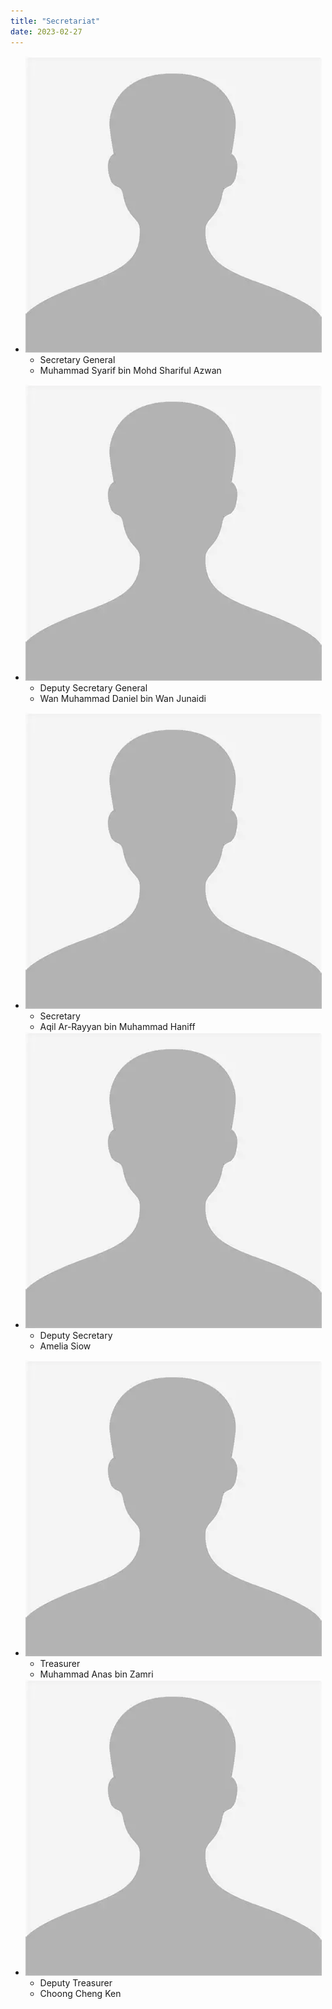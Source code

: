 ```yaml
---
title: "Secretariat"
date: 2023-02-27
---
```


<div class="team hoc">

- ![](/images/face.webp)
    - Secretary General
    - Muhammad Syarif bin Mohd Shariful Azwan

</div>

<div class="team hoc">

- ![](/images/face.webp)
    - Deputy Secretary General
    - Wan Muhammad Daniel bin Wan Junaidi
</div>

<div class="team hoc">

- ![](/images/face.webp)
    - Secretary
    - Aqil Ar-Rayyan bin Muhammad Haniff
- ![](/images/face.webp)
    - Deputy Secretary
    - Amelia Siow

</div>

<div class="team hoc">

- ![](/images/face.webp)
    - Treasurer
    - Muhammad Anas bin Zamri
- ![](/images/face.webp)
    - Deputy Treasurer
    - Choong Cheng Ken
	
</div>
